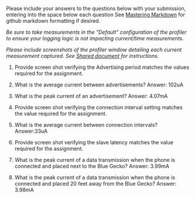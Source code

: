 Please include your answers to the questions below with your submission, entering into the space below each question
See [Mastering Markdown](https://guides.github.com/features/mastering-markdown/) for github markdown formatting if desired.

*Be sure to take measurements in the "Default" configuration of the profiler to ensure your logging logic is not impacting current/time measurements.*

*Please include screenshots of the profiler window detailing each current measurement captured.  See [Shared document](https://docs.google.com/document/d/1Ro9G2Nsr_ZXDhBYJ6YyF9CPivb--6UjhHRmVhDGySag/edit?usp=sharing) for instructions.* 

1. Provide screen shot verifying the Advertising period matches the values required for the assignment.
   
2. What is the average current between advertisements?
   Answer: 102uA
   
3. What is the peak current of an advertisement? 
   Answer:  4.07mA
   
4. Provide screen shot verifying the connection interval setting matches the value required for the assignment.
   

5. What is the average current between connection intervals?
   Answer:33uA
   

6. Provide screen shot verifying the slave latency matches the value required for the assignment. 
  

7. What is the peak current of a data transmission when the phone is connected and placed next to the Blue Gecko? 
   Answer: 3.99mA
   
8. What is the peak current of a data transmission when the phone is connected and placed 20 feet away from the Blue Gecko? 
   Answer: 3.98mA
   